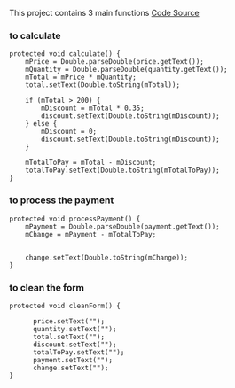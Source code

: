 This project contains 3 main functions
[Code Source](https://github.com/caralv27/JavaForm/blob/main/src/main/java/com/example/javaform/HelloController.java)

### to calculate
```
protected void calculate() {
    mPrice = Double.parseDouble(price.getText());
    mQuantity = Double.parseDouble(quantity.getText());
    mTotal = mPrice * mQuantity;
    total.setText(Double.toString(mTotal));

    if (mTotal > 200) {
        mDiscount = mTotal * 0.35;
        discount.setText(Double.toString(mDiscount));
    } else {
        mDiscount = 0;
        discount.setText(Double.toString(mDiscount));
    }

    mTotalToPay = mTotal - mDiscount;
    totalToPay.setText(Double.toString(mTotalToPay));
}
```

### to process the payment
```
protected void processPayment() {
    mPayment = Double.parseDouble(payment.getText());
    mChange = mPayment - mTotalToPay;


    change.setText(Double.toString(mChange));
}
```

### to clean the form
```
protected void cleanForm() {

      price.setText("");
      quantity.setText("");
      total.setText("");
      discount.setText("");
      totalToPay.setText("");
      payment.setText("");
      change.setText("");
}
```

